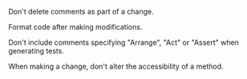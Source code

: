 Don't delete comments as part of a change.

Format code after making modifications.

Don't include comments specifying "Arrange", "Act" or "Assert" when generating tests.

When making a change, don't alter the accessibility of a method.

